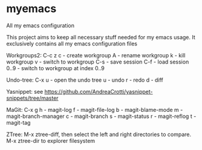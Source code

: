 myemacs
=======

All my emacs configuration

This project aims to keep all necessary stuff needed for my emacs usage. It exclusively contains all my emacs configuration files

Workgroups2: C-c z
	     <prefix> c - create workgroup 
	     <prefix> A - rename workgroup 
	     <prefix> k - kill workgroup 
	     <prefix> v - switch to workgroup 
	     <prefix> C-s - save session 
	     <prefix> C-f - load session 
	     <prefix> 0..9 - switch to workgroup at index 0..9
	     
Undo-tree:
	C-x u - open the undo tree
	u - undo
	r - redo
	d - diff
	
Yasnippet:
	see https://github.com/AndreaCrotti/yasnippet-snippets/tree/master
	
MaGit: C-x g
       <prefix> h - magit-log
       <prefix> f - magit-file-log
       <prefix> b - magit-blame-mode
       <prefix> m - magit-branch-manager
       <prefix> c - magit-branch
       <prefix> s - magit-status
       <prefix> r - magit-reflog
       <prefix> t - magit-tag

ZTree:
       M-x ztree-diff, then select the left and right directories to compare.
       M-x ztree-dir to explorer filesystem
